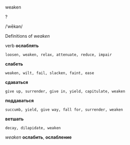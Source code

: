 weaken

?

/ˈwēkən/

Definitions of _weaken_

verb
**ослаблять**

    loosen, weaken, relax, attenuate, reduce, impair
**слабеть**

    weaken, wilt, fail, slacken, faint, ease
**сдаваться**

    give up, surrender, give in, yield, capitulate, weaken
**поддаваться**

    succumb, yield, give way, fall for, surrender, weaken
**ветшать**

    decay, dilapidate, weaken

_weaken_
**ослабить**, **ослабление**